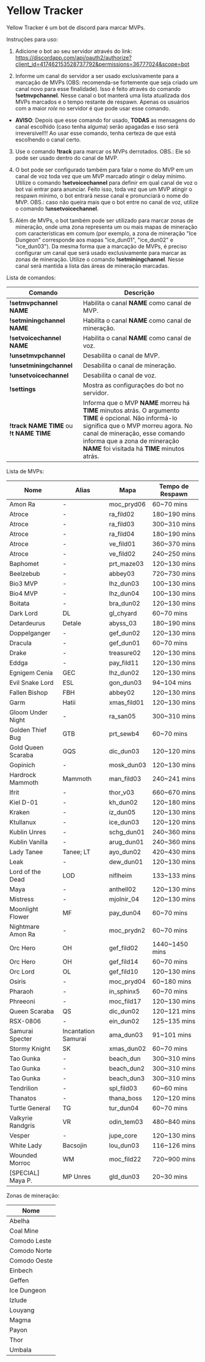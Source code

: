 # Yellow Tracker

Yellow Tracker é um bot de discord para marcar MVPs.

Instruções para uso:

1. Adicione o bot ao seu servidor através do link: https://discordapp.com/api/oauth2/authorize?client_id=417462153528737792&permissions=36777024&scope=bot

2. Informe um canal do servidor a ser usado exclusivamente para a marcação de MVPs (OBS: recomenda-se fortemente que seja criado um canal novo para esse finalidade). Isso é feito através do comando **!setmvpchannel**. Nesse canal o bot manterá uma lista atualizada dos MVPs marcados e o tempo restante de respawn. Apenas os usuários com a maior *role* no servidor é que pode usar esse comando.
  - **AVISO**: Depois que esse comando for usado, **TODAS** as mensagens do canal escolhido (caso tenha alguma) serão apagadas e isso será irreversível!!! Ao usar esse comando, tenha certeza de que está escolhendo o canal certo.

3. Use o comando **!track** para marcar os MVPs derrotados. OBS.: Ele só pode ser usado dentro do canal de MVP.

4. O bot pode ser configurado também para falar o nome do MVP em um canal de voz toda vez que um MVP marcado atingir o delay mínimo. Utilize o comando **!setvoicechannel** para definir em qual canal de voz o bot vai entrar para anunciar. Feito isso, toda vez que um MVP atingir o respawn mínimo, o bot entrará nesse canal e pronunciará o nome do MVP. OBS.: caso não queira mais que o bot entre no canal de voz, utilize o comando **!unsetvoicechannel**.

5. Além de MVPs, o bot também pode ser utilizado para marcar zonas de mineração, onde uma zona representa um ou mais mapas de mineração com características em comum (por exemplo, a zona de mineração "Ice Dungeon" corresponde aos mapas "ice_dun01", "ice_dun02" e "ice_dun03"). Da mesma forma que a marcação de MVPs, é preciso configurar um canal que será usado exclusivamente para marcar as zonas de mineração. Utilize o comando **!setminingchannel**. Nesse canal será mantida a lista das áreas de mineração marcadas.

Lista de comandos:

Comando | Descrição
------- | ---------
**!setmvpchannel NAME** | Habilita o canal **NAME** como canal de MVP. 
**!setminingchannel NAME** | Habilita o canal **NAME** como canal de mineração. 
**!setvoicechannel NAME** | Habilita o canal **NAME** como canal de voz. 
**!unsetmvpchannel** | Desabilita o canal de MVP.
**!unsetminingchannel** | Desabilita o canal de mineração.
**!unsetvoicechannel** | Desabilita o canal de voz.
**!settings** | Mostra as configurações do bot no servidor.
**!track NAME TIME** ou **!t NAME TIME** | Informa que o MVP **NAME** morreu há **TIME** minutos atrás. O argumento **TIME** é opcional. Não informá-lo significa que o MVP morreu agora. No canal de mineração, esse comando informa que a zona de mineração **NAME** foi visitada há **TIME** minutos atrás.

Lista de MVPs:

Nome | Alias | Mapa | Tempo de Respawn
---- | ----- | --- | -------
Amon Ra | - | moc_pryd06 | 60~70 mins |
Atroce | - | ra_fild02 | 180~190 mins |
Atroce | - | ra_fild03 | 300~310 mins |
Atroce | - | ra_fild04 | 180~190 mins |
Atroce | - | ve_fild01 | 360~370 mins |
Atroce | - | ve_fild02 | 240~250 mins |
Baphomet | - | prt_maze03 | 120~130 mins |
Beelzebub | - | abbey03 | 720~730 mins |
Bio3 MVP | - | lhz_dun03 | 100~130 mins |
Bio4 MVP | - | lhz_dun04 | 100~130 mins |
Boitata | - | bra_dun02 | 120~130 mins |
Dark Lord | DL | gl_chyard | 60~70 mins |
Detardeurus | Detale | abyss_03 | 180~190 mins |
Doppelganger | - | gef_dun02 | 120~130 mins |
Dracula | - | gef_dun01 | 60~70 mins |
Drake | - | treasure02 | 120~130 mins |
Eddga | - | pay_fild11 | 120~130 mins |
Egnigem Cenia | GEC | lhz_dun02 | 120~130 mins |
Evil Snake Lord | ESL | gon_dun03 | 94~104 mins |
Fallen Bishop | FBH | abbey02 | 120~130 mins |
Garm | Hatii | xmas_fild01 | 120~130 mins |
Gloom Under Night | - | ra_san05 | 300~310 mins |
Golden Thief Bug | GTB | prt_sewb4 | 60~70 mins |
Gold Queen Scaraba | GQS | dic_dun03 | 120~120 mins |
Gopinich | - | mosk_dun03 | 120~130 mins |
Hardrock Mammoth | Mammoth | man_fild03 | 240~241 mins |
Ifrit | - | thor_v03 | 660~670 mins |
Kiel D-01 | - | kh_dun02 | 120~180 mins |
Kraken | - | iz_dun05 | 120~130 mins |
Ktullanux | - | ice_dun03 | 120~120 mins |
Kublin Unres | - | schg_dun01 | 240~360 mins |
Kublin Vanilla | - | arug_dun01 | 240~360 mins |
Lady Tanee | Tanee; LT | ayo_dun02 | 420~430 mins |
Leak | - | dew_dun01 | 120~130 mins |
Lord of the Dead | LOD | niflheim | 133~133 mins |
Maya | - | anthell02 | 120~130 mins |
Mistress | - | mjolnir_04 | 120~130 mins |
Moonlight Flower | MF | pay_dun04 | 60~70 mins |
Nightmare Amon Ra | - | moc_prydn2 | 60~70 mins |
Orc Hero | OH | gef_fild02 | 1440~1450 mins |
Orc Hero | OH | gef_fild14 | 60~70 mins |
Orc Lord | OL | gef_fild10 | 120~130 mins |
Osiris | - | moc_pryd04 | 60~180 mins |
Pharaoh | - | in_sphinx5 | 60~70 mins |
Phreeoni | - | moc_fild17 | 120~130 mins |
Queen Scaraba | QS | dic_dun02 | 120~121 mins |
RSX-0806 | - | ein_dun02 | 125~135 mins |
Samurai Specter | Incantation Samurai | ama_dun03 | 91~101 mins |
Stormy Knight | SK | xmas_dun02 | 60~70 mins |
Tao Gunka | - | beach_dun | 300~310 mins |
Tao Gunka | - | beach_dun2 | 300~310 mins |
Tao Gunka | - | beach_dun3 | 300~310 mins |
Tendrilion | - | spl_fild03 | 60~60 mins |
Thanatos | - | thana_boss | 120~120 mins |
Turtle General | TG | tur_dun04 | 60~70 mins |
Valkyrie Randgris | VR | odin_tem03 | 480~840 mins |
Vesper | - | jupe_core | 120~130 mins |
White Lady | Bacsojin | lou_dun03 | 116~126 mins |
Wounded Morroc | WM | moc_fild22 | 720~900 mins |
[SPECIAL] Maya P. | MP Unres | gld_dun03 | 20~30 mins |

Zonas de mineração:

Nome|
----|
Abelha|
Coal Mine|
Comodo Leste|
Comodo Norte|
Comodo Oeste|
Einbech|
Geffen|
Ice Dungeon|
Izlude|
Louyang|
Magma|
Payon|
Thor|
Umbala|
